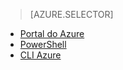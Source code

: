 > [AZURE.SELECTOR]
- [Portal do Azure](virtual-networks-static-private-ip-classic-pportal.md)
- [PowerShell](virtual-networks-static-private-ip-classic-ps.md)
- [CLI Azure](virtual-networks-static-private-ip-classic-cli.md)